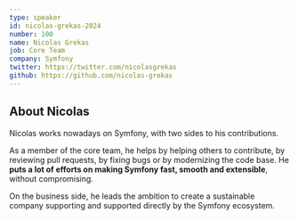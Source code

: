 ```yaml
---
type: speaker
id: nicolas-grekas-2024
number: 100
name: Nicolas Grekas
job: Core Team
company: Symfony
twitter: https://twitter.com/nicolasgrekas
github: https://github.com/nicolas-grekas
---
```


## About Nicolas

Nicolas works nowadays on Symfony, with two sides to his contributions.

As a member of the core team, he helps by helping others to contribute, by reviewing pull requests, by fixing bugs or by modernizing the code base. He **puts a lot of efforts on making Symfony fast, smooth and extensible**, without compromising.

On the business side, he leads the ambition to create a sustainable company supporting and supported directly by the Symfony ecosystem.
